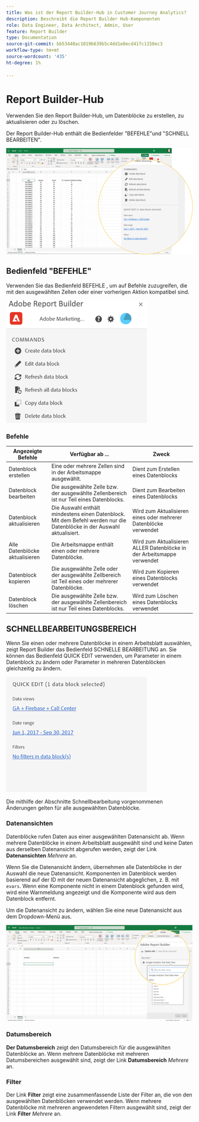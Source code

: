 ```yaml
---
title: Was ist der Report Builder-Hub in Customer Journey Analytics?
description: Beschreibt die Report Builder Hub-Komponenten
role: Data Engineer, Data Architect, Admin, User
feature: Report Builder
type: Documentation
source-git-commit: bb53440ac1019b639b5c4dd1e0ecd41fc1150ec3
workflow-type: tm+mt
source-wordcount: '435'
ht-degree: 1%

---
```



# Report Builder-Hub

Verwenden Sie den Report Builder-Hub, um Datenblöcke zu erstellen, zu aktualisieren oder zu löschen.

Der Report Builder-Hub enthält die Bedienfelder &quot;BEFEHLE&quot;und &quot;SCHNELL BEARBEITEN&quot;.

![](./assets/image13.png)

## Bedienfeld &quot;BEFEHLE&quot;

Verwenden Sie das Bedienfeld BEFEHLE , um auf Befehle zuzugreifen, die mit den ausgewählten Zellen oder einer vorherigen Aktion kompatibel sind.

![](./assets/hub1.png)

### Befehle

| Angezeigte Befehle | Verfügbar ab ... | Zweck |
|------|------------------|--------|
| Datenblock erstellen | Eine oder mehrere Zellen sind in der Arbeitsmappe ausgewählt. | Dient zum Erstellen eines Datenblocks |
| Datenblock bearbeiten | Die ausgewählte Zelle bzw. der ausgewählte Zellenbereich ist nur Teil eines Datenblocks. | Dient zum Bearbeiten eines Datenblocks |
| Datenblock aktualisieren | Die Auswahl enthält mindestens einen Datenblock. Mit dem Befehl werden nur die Datenblöcke in der Auswahl aktualisiert. | Wird zum Aktualisieren eines oder mehrerer Datenblöcke verwendet |
| Alle Datenblöcke aktualisieren | Die Arbeitsmappe enthält einen oder mehrere Datenblöcke. | Wird zum Aktualisieren ALLER Datenblöcke in der Arbeitsmappe verwendet |
| Datenblock kopieren | Die ausgewählte Zelle oder der ausgewählte Zellbereich ist Teil eines oder mehrerer Datenblöcke. | Wird zum Kopieren eines Datenblocks verwendet |
| Datenblock löschen | Die ausgewählte Zelle bzw. der ausgewählte Zellenbereich ist nur Teil eines Datenblocks. | Wird zum Löschen eines Datenblocks verwendet |

## SCHNELLBEARBEITUNGSBEREICH

Wenn Sie einen oder mehrere Datenblöcke in einem Arbeitsblatt auswählen, zeigt Report Builder das Bedienfeld SCHNELLE BEARBEITUNG an. Sie können das Bedienfeld QUICK EDIT verwenden, um Parameter in einem Datenblock zu ändern oder Parameter in mehreren Datenblöcken gleichzeitig zu ändern.

![](./assets/hub2.png)

Die mithilfe der Abschnitte Schnellbearbeitung vorgenommenen Änderungen gelten für alle ausgewählten Datenblöcke.

### Datenansichten

Datenblöcke rufen Daten aus einer ausgewählten Datenansicht ab. Wenn mehrere Datenblöcke in einem Arbeitsblatt ausgewählt sind und keine Daten aus derselben Datenansicht abgerufen werden, zeigt der Link **Datenansichten** *Mehrere* an.

Wenn Sie die Datenansicht ändern, übernehmen alle Datenblöcke in der Auswahl die neue Datenansicht. Komponenten im Datenblock werden basierend auf der ID mit der neuen Datenansicht abgeglichen, z. B. mit ```evars```. Wenn eine Komponente nicht in einem Datenblock gefunden wird, wird eine Warnmeldung angezeigt und die Komponente wird aus dem Datenblock entfernt.

Um die Datenansicht zu ändern, wählen Sie eine neue Datenansicht aus dem Dropdown-Menü aus.

![](./assets/image16.png)

### Datumsbereich

**Der Datumsbereich** zeigt den Datumsbereich für die ausgewählten Datenblöcke an. Wenn mehrere Datenblöcke mit mehreren Datumsbereichen ausgewählt sind, zeigt der Link **Datumsbereich** *Mehrere* an.

### Filter

Der Link **Filter** zeigt eine zusammenfassende Liste der Filter an, die von den ausgewählten Datenblöcken verwendet werden. Wenn mehrere Datenblöcke mit mehreren angewendeten Filtern ausgewählt sind, zeigt der Link **Filter** *Mehrere* an.
